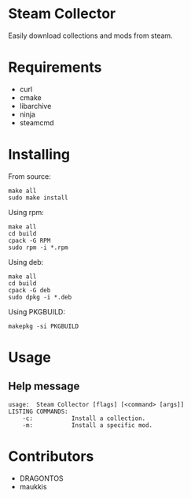 # Steam Collector

Easily download collections and mods from steam.

# Requirements

- curl
- cmake
- libarchive
- ninja
- steamcmd

# Installing

From source:

```
make all
sudo make install
```

Using rpm:

```
make all
cd build
cpack -G RPM
sudo rpm -i *.rpm
```

Using deb:

```
make all
cd build
cpack -G deb
sudo dpkg -i *.deb
```

Using PKGBUILD:

```
makepkg -si PKGBUILD
```

# Usage

## Help message

```
usage:  Steam Collector [flags] [<command> [args]]
LISTING COMMANDS:
    -c:           Install a collection.
    -m:           Install a specific mod.
```

# Contributors

- DRAGONTOS
- maukkis
